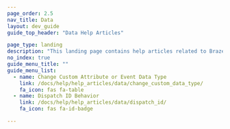 ```yaml
---
page_order: 2.5
nav_title: Data
layout: dev_guide
guide_top_header: "Data Help Articles"

page_type: landing
description: "This landing page contains help articles related to Braze data."
no_index: true
guide_menu_title: ""
guide_menu_list:
  - name: Change Custom Attribute or Event Data Type
    link: /docs/help/help_articles/data/change_custom_data_type/
    fa_icon: fas fa-table
  - name: Dispatch ID Behavior
    link: /docs/help/help_articles/data/dispatch_id/
    fa_icon: fas fa-id-badge

---
```

